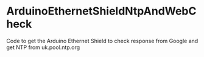 # ArduinoEthernetShieldNtpAndWebCheck
Code to get the Arduino Ethernet Shield to check response from Google and get NTP from uk.pool.ntp.org
